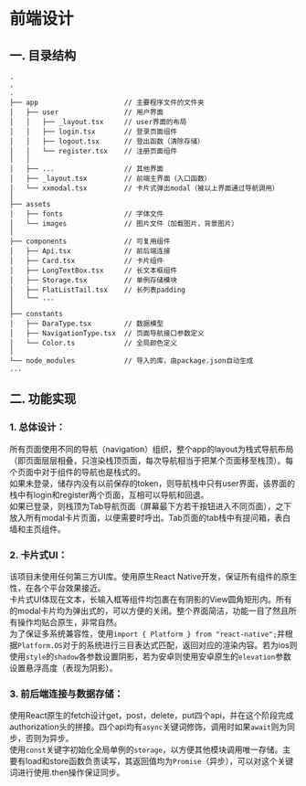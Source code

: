 # 前端设计

## 一. 目录结构

```
.
.
.
├── app                     // 主要程序文件的文件夹
│   ├── user                // 用户界面
│   │   ├── _layout.tsx     // user界面的布局
│   │   ├── login.tsx       // 登录页面组件
│   │   ├── logout.tsx      // 登出函数（清除存储）
│   │   └── register.tsx    // 注册页面组件
│   │ 
│   ├── ...                 // 其他界面
│   ├── _layout.tsx         // 前端主界面（入口函数）
│   └── xxmodal.tsx         // 卡片式弹出modal（被以上界面通过导航调用）       
│
├── assets                  
│   ├── fonts               // 字体文件
│   └── images              // 图片文件（加载图片，背景图片）     
│
├── components              // 可复用组件
│   ├── Api.tsx             // 前后端连接
│   ├── Card.tsx            // 卡片组件
│   ├── LongTextBox.tsx     // 长文本框组件
│   ├── Storage.tsx         // 单例存储模块
│   ├── FlatListTail.tsx    // 长列表padding
│   └── ...      
│
├── constants       
│   ├── DaraType.tsx        // 数据模型
│   ├── NavigationType.tsx  // 页面导航接口参数定义
│   └── Color.ts            // 全局颜色定义
│
└── node_modules            // 导入的库，由package.json自动生成
...
```

## 二. 功能实现

### 1. 总体设计：

所有页面使用不同的导航（navigation）组织，整个app的layout为栈式导航布局（即页面层层相叠，只渲染栈顶页面，每次导航相当于把某个页面移至栈顶）。每个页面中对于组件的导航也是栈式的。<Br>
如果未登录，储存内没有以前保存的token，则导航栈中只有user界面，该界面的栈中有login和register两个页面，互相可以导航和回退。<Br>
如果已登录，则栈顶为Tab导航页面（屏幕最下方若干按钮进入不同页面），之下放入所有modal卡片页面，以便需要时呼出。Tab页面的tab栈中有提问箱，表白墙和主页组件。

### 2. 卡片式UI：

该项目未使用任何第三方UI库。使用原生React Native开发，保证所有组件的原生性，在各个平台效果接近。<Br>
卡片式UI体现在文本，长输入框等组件均包裹在有阴影的View圆角矩形内。所有的modal卡片均为弹出式的，可以方便的关闭。整个界面简洁，功能一目了然且所有操作均贴合原生，非常自然。<Br>
为了保证多系统兼容性，使用`import { Platform } from "react-native";`并根据`Platform.OS`对于的系统进行三目表达式匹配，返回对应的渲染内容。若为ios则使用`style`的`shadow`各参数设置阴影，若为安卓则使用安卓原生的`elevation`参数设置悬浮高度（表现为阴影）。

### 3. 前后端连接与数据存储：

使用React原生的fetch设计get，post，delete，put四个api，并在这个阶段完成authorization头的拼接。四个api均有`async`关键词修饰，调用时如果`await`则为同步，否则为异步。<Br>
使用`const`关键字初始化全局单例的`storage`，以方便其他模块调用唯一存储。主要有load和store函数负责读写，其返回值均为`Promise`（异步），可以对这个关键词进行使用.then操作保证同步。


